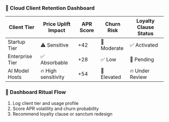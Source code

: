 ### 🧠 Cloud Client Retention Dashboard

| Client Tier     | Price Uplift Impact | APR Score | Churn Risk | Loyalty Clause Status |
|------------------|---------------------|------------|------------|------------------------|
| Startup Tier     | ⚠️ Sensitive         | +42        | 🔄 Moderate | ✅ Activated  
| Enterprise Tier  | ✅ Absorbable         | +28        | ✅ Low      | 🔄 Pending  
| AI Model Hosts   | 🔥 High sensitivity   | +54        | 🚨 Elevated | 🔥 Under Review  

### 🔄 Dashboard Ritual Flow
1. Log client tier and usage profile  
2. Score APR volatility and churn probability  
3. Recommend loyalty clause or sanctum redesign
